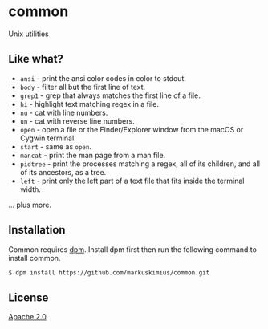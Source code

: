 # common
Unix utilities


## Like what?

* `ansi` - print the ansi color codes in color to stdout.
* `body` - filter all but the first line of text.
* `grep1` - grep that always matches the first line of a file.
* `hi` - highlight text matching regex in a file.
* `nu` - cat with line numbers.
* `un` - cat with reverse line numbers.
* `open` - open a file or the Finder/Explorer window from the macOS or Cygwin
  terminal.
* `start` - same as `open`.
* `mancat` - print the man page from a man file.
* `pidtree` - print the processes matching a regex, all of its children, and
  all of its ancestors, as a tree.
* `left` - print only the left part of a text file that fits inside the
  terminal width.

... plus more.


## Installation

Common requires [dpm].  Install dpm first then run the following command to
install common.

```bash
$ dpm install https://github.com/markuskimius/common.git
```


## License

[Apache 2.0]


[Apache 2.0]: <https://github.com/markuskimius/common/blob/master/LICENSE>
       [dpm]: <https://github.com/markuskimius/dpm>

